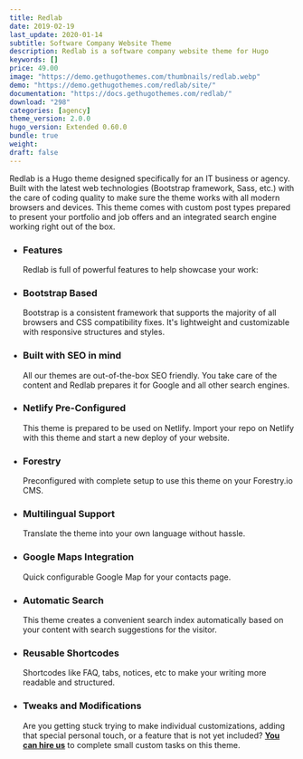 ```yaml
---
title: Redlab
date: 2019-02-19
last_update: 2020-01-14
subtitle: Software Company Website Theme
description: Redlab is a software company website theme for Hugo
keywords: []
price: 49.00
image: "https://demo.gethugothemes.com/thumbnails/redlab.webp"
demo: "https://demo.gethugothemes.com/redlab/site/"
documentation: "https://docs.gethugothemes.com/redlab/"
download: "298"
categories: [agency]
theme_version: 2.0.0
hugo_version: Extended 0.60.0
bundle: true
weight:
draft: false
---
```


Redlab is a Hugo theme designed specifically for an IT business or agency. Built with the latest web technologies (Bootstrap framework, Sass, etc.) with the care of coding quality to make sure the theme works with all modern browsers and devices. This theme comes with custom post types prepared to present your portfolio and job offers and an integrated search engine working right out of the box.

- ### Features

  Redlab is full of powerful features to help showcase your work:

- ### Bootstrap Based

  Bootstrap is a consistent framework that supports the majority of all browsers and CSS compatibility fixes. It's lightweight and customizable with responsive structures and styles.

- ### Built with SEO in mind

  All our themes are out-of-the-box SEO friendly. You take care of the content and Redlab prepares it for Google and all other search engines.

- ### Netlify Pre-Configured

  This theme is prepared to be used on Netlify. Import your repo on Netlify with this theme and start a new deploy of your website.

- ### Forestry

  Preconfigured with complete setup to use this theme on your Forestry.io CMS.

- ### Multilingual Support

  Translate the theme into your own language without hassle.

- ### Google Maps Integration

  Quick configurable Google Map for your contacts page.

- ### Automatic Search

  This theme creates a convenient search index automatically based on your content with search suggestions for the visitor.

- ### Reusable Shortcodes

  Shortcodes like FAQ, tabs, notices, etc to make your writing more readable and structured.

- ### Tweaks and Modifications

  Are you getting stuck trying to make individual customizations, adding that special personal touch, or a feature that is not yet included? **[You can hire us](/contact)** to complete small custom tasks on this theme.
